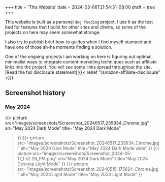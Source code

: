 +++
title = 'This Website'
date = 2024-03-06T21:54:31-08:00
draft = true
+++

This website is built as a personal `dog fooding` project. I use it as the test bed for features that I build for other sites and clients, so some of the projects on here may seem somewhat strange. 

I also try to publish brief how-to guides when I find myself stumped and have one of those ah-ha moments finding a solution.

<!--more-->

One of the ongoing projects I am working on here is figuring out optimal, minimalist ways to integrate content marketing techniques such as affiliate links into the project. You will see some links spread throughout the site. [Read the full disclosure statement]({{< relref "/amazon-affiliate-disclosure" >}}).

## Screenshot history

### May 2024

 {{< picture
    src="images/screenshots/Screenshot_20240517_235934_Chrome.jpg"
    alt="May 2024 Dark Mode"
    title="May 2024 Dark Mode"
  >}}
 {{< picture
    src="images/screenshots/Screenshot_20240517_235934_Chrome.jpg"
    alt="May 2024 Dark Mode"
    title="May 2024 Dark Mode wide"
  >}}
 {{< picture
    src="images/screenshots/Screenshot_2024-05-17_1.52.26_PM.png"
    alt="May 2024 Dark Mode"
    title="May 2024 Desktop Light Mode"
  >}}
 {{< picture
    src="images/screenshots/Screenshot_20240515_175624_Chrome.jpg"
    alt="May 2024 Light Mode"
    title="May 2024 Light Mode"
  >}}
  